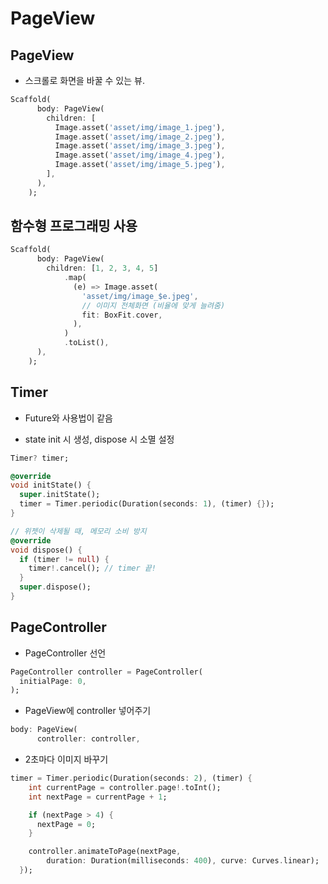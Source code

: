 # PageView

## PageView

* 스크롤로 화면을 바꿀 수 있는 뷰.

```dart
Scaffold(
      body: PageView(
        children: [
          Image.asset('asset/img/image_1.jpeg'),
          Image.asset('asset/img/image_2.jpeg'),
          Image.asset('asset/img/image_3.jpeg'),
          Image.asset('asset/img/image_4.jpeg'),
          Image.asset('asset/img/image_5.jpeg'),
        ],
      ),
    );
```

## 함수형 프로그래밍 사용

```dart
Scaffold(
      body: PageView(
        children: [1, 2, 3, 4, 5]
            .map(
              (e) => Image.asset(
                'asset/img/image_$e.jpeg',
                // 이미지 전체화면 (비율에 맞게 늘려줌)
                fit: BoxFit.cover,
              ),
            )
            .toList(),
      ),
    );
```

## Timer

* Future와 사용법이 같음

* state init 시 생성, dispose 시 소멸 설정

```dart
Timer? timer;

@override
void initState() {
  super.initState();
  timer = Timer.periodic(Duration(seconds: 1), (timer) {});
}

// 위젯이 삭제될 때, 메모리 소비 방지
@override
void dispose() {
  if (timer != null) {
    timer!.cancel(); // timer 끝!
  }
  super.dispose();
}
```

## PageController

* PageController 선언

```dart
PageController controller = PageController(
  initialPage: 0,
);
```

* PageView에 controller 넣어주기

```dart
body: PageView(
      controller: controller,
```

* 2초마다 이미지 바꾸기

```dart
timer = Timer.periodic(Duration(seconds: 2), (timer) {
    int currentPage = controller.page!.toInt();
    int nextPage = currentPage + 1;

    if (nextPage > 4) {
      nextPage = 0;
    }

    controller.animateToPage(nextPage,
        duration: Duration(milliseconds: 400), curve: Curves.linear);
  });
```

